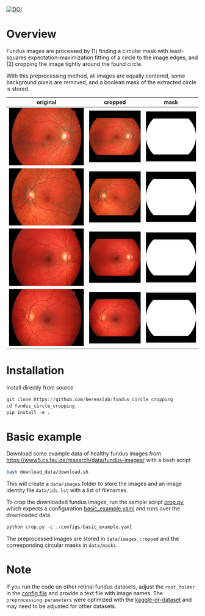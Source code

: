 [![DOI](https://zenodo.org/badge/717013278.svg)](https://zenodo.org/doi/10.5281/zenodo.10137934)

# Overview
Fundus images are processed by (1) finding a circular mask with least-squares expectation-maximization fitting of a circle to the image edges, and (2) cropping the image tightly around the found circle.

With this preprocessing method, all images are equally centered, some background pixels are removed, and a boolean mask of the extracted circle is stored.


|   original   |   cropped  | mask |
|------------|------------|------------|
|<img src="./example_images/images/01_h.jpg" height="150">|<img src="./example_images/images_cropped/01_h.png" width="150">|<img src="./example_images/masks/01_h.png" width="150">|
|<img src="./example_images/images/02_h.jpg" height="150">|<img src="./example_images/images_cropped/02_h.png" width="150">|<img src="./example_images/masks/02_h.png" width="150">|
|<img src="./example_images/images/03_h.jpg" height="150">|<img src="./example_images/images_cropped/03_h.png" width="150">|<img src="./example_images/masks/03_h.png" width="150">|
|<img src="./example_images/images/04_h.jpg" height="150">|<img src="./example_images/images_cropped/04_h.png" width="150">|<img src="./example_images/masks/04_h.png" width="150">|


# Installation
Install directly from source
```python
git clone https://github.com/berenslab/fundus_circle_cropping
cd fundus_circle_cropping
pip install -e .
```

# Basic example
Download some example data of healthy fundus images from https://www5.cs.fau.de/research/data/fundus-images/ with a bash script
```bash
bash download_data/download.sh
```
This will create a `data/images` folder to store the images and an image identity file `data/ids.lst` with a list of filenames.

To crop the downloaded fundus images, run the sample script [crop.py](crop.py), which expects a configuration [basic_example.yaml](configs/basic_example.yaml) and runs over the downloaded data.
```python
python crop.py -c ./configs/basic_example.yaml
```

The preprocessed images are stored in `data/images_cropped` and the corresponding circular masks in `data/masks`.

# Note
If you run the code on other retinal fundus datasets, adjust the `root_folder` in the [config file](configs/basic_example.yaml) and provide a text file with image names. The `preprocessing parameters` were optimized with the [kaggle-dr-dataset](https://www.kaggle.com/c/diabetic-retinopathy-detection/data) and may need to be adjusted for other datasets.
